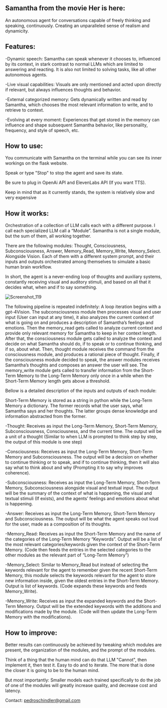 ## Samantha from the movie Her is here: 

An autonomous agent for conversations capable of freely thinking and speaking, continuously. Creating an unparalleled sense of realism and dynamicity.

## Features:

-Dynamic speech: Samantha can speak whenever it chooses to, influenced by its context, in stark contrast to normal LLMs which are limited to answering and reacting. It is also not limited to solving tasks, like all other autonomous agents.

-Live visual capabilities: Visuals are only mentioned and acted upon directly if relevant, but always influences thoughts and behavior.

-External categorized memory: Gets dynamically written and read by Samantha, which chooses the most relevant information to write, and to retrieve to context.

-Evolving at every moment: Experiences that get stored in the memory can influence and shape subsequent Samantha behavior, like personality, frequency, and style of speech, etc.

## How to use:

You communicate with Samantha on the terminal while you can see its inner workings on the flask website. 

Speak or type "Stop" to stop the agent and save its state.

Be sure to plug in OpenAi API and ElevenLabs API (If you want TTS).

Keep in mind that as it currently stands, the system is relatively slow and very expensive

## How it works:

Orchestration of a collection of LLM calls each with a different purpose. I call each specialized LLM call a “Module”. Samantha is not a single module, but the sum of them, all working together.

There are the following modules: Thought, Consciousness, Subconsciousness, Answer, Memory_Read, Memory_Write, Memory_Select. Alongside Vision. Each of them with a different system prompt, and their inputs and outputs orchestrated among themselves to simulate a basic human brain workflow.

In short, the agent is a never-ending loop of thoughts and auxiliary systems, constantly receiving visual and auditory stimuli, and based on all that it decides what, when and if to say something. 

![Screenshot_119](https://github.com/BRlkl/AGI-Samantha/assets/63427520/253edb6f-74d2-4903-aac7-58fc3b28d535)

The following pipeline is repeated indefinitely:
A loop iteration begins with a gpt-4Vision. The subconsciousness module then processes visual and user input (User can input at any time), it also analyzes the current context of what is going on and produces a description of Samantha’s feelings and emotions. Then the memory_read gets called to analyze current context and provide only relevant memory for Samantha to keep in her context length. After that, the consciousness module gets called to analyze the context and decide on what Samantha should do, if to speak or to continue thinking, and if so, about what. Then, thought module receives the command from the consciousness module, and produces a rational piece of thought. Finally, if the consciousness module decided to speak, the answer modules receives Samantha’s thoughts and composes an answer the user will see. The memory_write module gets called to transfer information from the Short-Term Memory to the Long-Term Memory only once in a while when the Short-Term Memory length gets above a threshold.

Bellow is a detailed description of the inputs and outputs of each module:

Short-Term Memory is stored as a string in python while the Long-Term Memory a dictionary. The former records what the user says, what Samantha says and her thoughts. The latter groups dense knowledge and information abstracted from the former.

-Thought: Receives as input the Long-Term Memory, Short-Term Memory, Subconsciousness, Consciousness, and the current time. The output will be a unit of a thought (Similar to when LLM is prompted to think step by step, the output of this module is one step)

-Consciousness: Receives as input the Long-Term Memory, Short-Term Memory and Subconsciousness. The output will be a decision on whether to continue thinking or to speak, and if to continue thinking, then it will also say what to think about and why (Prompting it to say why improves coherence).

-Subconsciousness: Receives as input the Long-Term Memory, Short-Term Memory, Subconsciousness alongside visual and textual input. The output will be the summary of the context of what is happening, the visual and textual stimuli (If exists), and the agents’ feelings and emotions about what is happening. 

-Answer: Receives as input the Long-Term Memory, Short-Term Memory and Subconsciousness. The output will be what the agent speaks out loud for the user, made as a composition of its thoughts. 

-Memory_Read: Receives as input the Short-Term Memory and the name of the categories of the Long-Term Memory “Keywords”. Output will be a list of the most relevant categories/keywords given the context of the Short-Term Memory. (Code then feeds the entries in the selected categories to the other modules as the relevant part of “Long-Term Memory”)

-Memory_Select: Similar to Memory_Read but instead of selecting the keywords relevant for the agent to remember given the recent Short-Term Memory, this module selects the keywords relevant for the agent to store new information inside, given the oldest entries in the Short-Term Memory. Output is list of keywords. (Code expands these keywords and feeds Memory_Write).

-Memory_Write: Receives as input the expanded keywords and the Short-Term Memory. Output will be the extended keywords with the additions and modifications made by the module. (Code will then update the Long-Term Memory with the modifications).

## How to improve:

Better results can continuously be achieved by tweaking which modules are present, the organization of the modules, and the prompt of the modules.

Think of a thing that the human mind can do that LLM "Cannot", then implement it, then test it. Easy to do and to iterate. The more that is done the closer it is going to be to the human mind.

But most importantly: Smaller models each trained specifically to do the job of one of the modules will greatly increase quality, and decrease cost and latency.

Contact: 
pedroschindler@gmail.com

